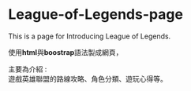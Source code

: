 # League-of-Legends-page
This is a page for Introducing League of Legends.

使用<b>html</b>與<b>boostrap</b>語法製成網頁，</br>

主要為介紹 :</br>
遊戲英雄聯盟的路線攻略、角色分類、遊玩心得等。


